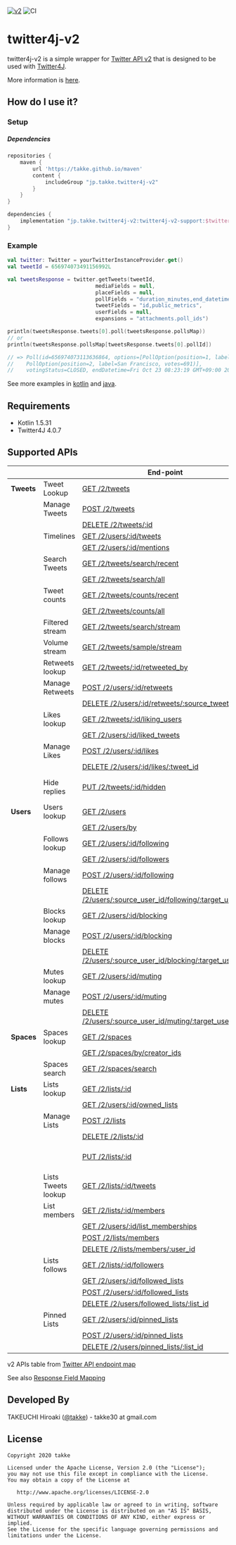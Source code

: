 [![v2](https://img.shields.io/endpoint?url=https%3A%2F%2Ftwbadges.glitch.me%2Fbadges%2Fv2)](https://developer.twitter.com/en/docs/twitter-api)
![CI](https://github.com/takke/twitter4j-v2/workflows/CI/badge.svg)

twitter4j-v2
============

twitter4j-v2 is a simple wrapper for [Twitter API v2](https://developer.twitter.com/en/docs/twitter-api/early-access) that is designed to be used with [Twitter4J](https://github.com/Twitter4J/Twitter4J).

More information is [here](https://github.com/takke/twitter4j-v2/wiki/Design-Policy).


How do I use it?
----------------

### Setup

##### Dependencies
```groovy
repositories {
    maven {
        url 'https://takke.github.io/maven'
        content {
            includeGroup "jp.takke.twitter4j-v2"
        }
    }
}

dependencies {
    implementation "jp.takke.twitter4j-v2:twitter4j-v2-support:$twitter4jV2SupportVersion"
}
```

### Example

```kotlin
val twitter: Twitter = yourTwitterInstanceProvider.get()
val tweetId = 656974073491156992L

val tweetsResponse = twitter.getTweets(tweetId,
                            mediaFields = null,
                            placeFields = null,
                            pollFields = "duration_minutes,end_datetime,id,options,voting_status",
                            tweetFields = "id,public_metrics",
                            userFields = null,
                            expansions = "attachments.poll_ids")

println(tweetsResponse.tweets[0].poll(tweetsResponse.pollsMap))
// or
println(tweetsResponse.pollsMap[tweetsResponse.tweets[0].pollId])

// => Poll(id=656974073113636864, options=[PollOption(position=1, label=Roboto, votes=391), 
//    PollOption(position=2, label=San Francisco, votes=691)], 
//    votingStatus=CLOSED, endDatetime=Fri Oct 23 08:23:19 GMT+09:00 2015, durationMinutes=1440)
```

See more examples in [kotlin](https://github.com/takke/twitter4j-v2/blob/master/twitter4j-v2-support-kotlin-example/src/main/kotlin/twitter4j_v2_support_example/) and [java](https://github.com/takke/twitter4j-v2/tree/master/twitter4j-v2-support-java-example/src/main/java/twitter4j_v2_support_java_example).

Requirements
------------
- Kotlin 1.5.31
- Twitter4J 4.0.7


Supported APIs
--------------

| | |  End-point  |  twitter4j-v2 method  |
| ---- | ---- | ---- | ---- |
| **Tweets** | Tweet Lookup  | [GET /2/tweets](https://developer.twitter.com/en/docs/twitter-api/tweets/lookup/api-reference/get-tweets "Returns a variety of information about the Tweet specified by the requested ID or list of IDs.")  |  [Twitter.getTweets()](https://github.com/takke/twitter4j-v2/blob/master/twitter4j-v2-support/src/main/kotlin/twitter4j/getTweets.kt)  |
| | Manage Tweets            | [POST /2/tweets](https://developer.twitter.com/en/docs/twitter-api/tweets/manage-tweets/api-reference/post-tweets "Creates a Tweet on behalf of an authenticated user.") |  [Twitter.createTweet()](https://github.com/takke/twitter4j-v2/blob/master/twitter4j-v2-support/src/main/kotlin/twitter4j/ManageTweetsEx.kt)  |
| |                          | [DELETE /2/tweets/:id](https://developer.twitter.com/en/docs/twitter-api/tweets/manage-tweets/api-reference/delete-tweets-id "Allows a user or authenticated user ID to delete a Tweet.") |  [Twitter.deleteTweet()](https://github.com/takke/twitter4j-v2/blob/master/twitter4j-v2-support/src/main/kotlin/twitter4j/ManageTweetsEx.kt)  |
| | Timelines                | [GET /2/users/:id/tweets](https://developer.twitter.com/en/docs/twitter-api/tweets/timelines/api-reference/get-users-id-tweets "Returns Tweets composed by a single user, specified by the requested user ID.")|  [Twitter.getUserTweets()](https://github.com/takke/twitter4j-v2/blob/master/twitter4j-v2-support/src/main/kotlin/twitter4j/TimelinesEx.kt)  |
| |                          | [GET /2/users/:id/mentions](https://developer.twitter.com/en/docs/twitter-api/tweets/timelines/api-reference/get-users-id-mentions "Returns Tweets mentioning a single user specified by the requested user ID. ") | [Twitter.getUserMentions()](https://github.com/takke/twitter4j-v2/blob/master/twitter4j-v2-support/src/main/kotlin/twitter4j/TimelinesEx.kt) |
| | Search Tweets            | [GET /2/tweets/search/recent](https://developer.twitter.com/en/docs/twitter-api/tweets/search/api-reference/get-tweets-search-recent "The recent search endpoint returns Tweets from the last seven days that match a search query.")  |  [Twitter.searchRecent()](https://github.com/takke/twitter4j-v2/blob/master/twitter4j-v2-support/src/main/kotlin/twitter4j/SearchEx.kt)  |
| |                          | [GET /2/tweets/search/all](https://developer.twitter.com/en/docs/twitter-api/tweets/search/api-reference/get-tweets-search-all "The full-archive search endpoint returns the complete history of public Tweets matching a search query; since the first Tweet was created March 26, 2006.")  |  [Twitter.searchAll()](https://github.com/takke/twitter4j-v2/blob/master/twitter4j-v2-support/src/main/kotlin/twitter4j/SearchEx.kt)  |
| | Tweet counts             | [GET /2/tweets/counts/recent](https://developer.twitter.com/en/docs/twitter-api/tweets/counts/api-reference/get-tweets-counts-recent "The recent Tweet counts endpoint returns count of Tweets from the last seven days that match a search query.") |  [Twitter.countRecent()](https://github.com/takke/twitter4j-v2/blob/master/twitter4j-v2-support/src/main/kotlin/twitter4j/CountsEx.kt)  |
| |                          | [GET /2/tweets/counts/all](https://developer.twitter.com/en/docs/twitter-api/tweets/counts/api-reference/get-tweets-counts-all "The full-archive search endpoint returns the complete history of public Tweets matching a search query; since the first Tweet was created March 26, 2006.") |  [Twitter.countAll()](https://github.com/takke/twitter4j-v2/blob/master/twitter4j-v2-support/src/main/kotlin/twitter4j/CountsEx.kt)  |
| | Filtered stream          | [GET /2/tweets/search/stream](https://developer.twitter.com/en/docs/twitter-api/tweets/filtered-stream/api-reference/get-tweets-search-stream "Streams Tweets in real-time based on a specific set of filter rules.") |  N/A [#1](https://github.com/takke/twitter4j-v2/issues/1) |
| | Volume stream            | [GET /2/tweets/sample/stream](https://developer.twitter.com/en/docs/twitter-api/tweets/sampled-stream/api-reference/get-tweets-sample-stream "Streams about 1% of all Tweets in real-time.") |  N/A [#1](https://github.com/takke/twitter4j-v2/issues/1) |
| | Retweets lookup          | [GET /2/tweets/:id/retweeted_by](https://developer.twitter.com/en/docs/twitter-api/tweets/retweets/api-reference/get-tweets-id-retweeted_by "Allows you to get information about who has Retweeted a Tweet.") |  [Twitter.getRetweetUsers()](https://github.com/takke/twitter4j-v2/blob/master/twitter4j-v2-support/src/main/kotlin/twitter4j/RetweetsEx.kt)  |
| | Manage Retweets          | [POST /2/users/:id/retweets](https://developer.twitter.com/en/docs/twitter-api/tweets/retweets/api-reference/post-users-id-retweets "Causes the user ID identified in the path parameter to Retweet the target Tweet.") |  [Twitter.retweet()](https://github.com/takke/twitter4j-v2/blob/master/twitter4j-v2-support/src/main/kotlin/twitter4j/RetweetsEx.kt)  |
| |                          | [DELETE /2/users/:id/retweets/:source_tweet_id](https://developer.twitter.com/en/docs/twitter-api/tweets/retweets/api-reference/delete-users-id-retweets-tweet_id "Allows a user or authenticated user ID to remove the Retweet of a Tweet.") |  [Twitter.unretweet()](https://github.com/takke/twitter4j-v2/blob/master/twitter4j-v2-support/src/main/kotlin/twitter4j/RetweetsEx.kt)  |
| | Likes lookup             | [GET /2/tweets/:id/liking_users](https://developer.twitter.com/en/docs/twitter-api/tweets/likes/api-reference/get-tweets-id-liking_users "Allows you to get information about a Tweet’s liking users.") |  [Twitter.getLikingUsers()](https://github.com/takke/twitter4j-v2/blob/master/twitter4j-v2-support/src/main/kotlin/twitter4j/LikesEx.kt)  |
| |                          | [GET /2/users/:id/liked_tweets](https://developer.twitter.com/en/docs/twitter-api/tweets/likes/api-reference/get-users-id-liked_tweets "Allows you to get information about a user’s liked Tweets.") |  [Twitter.getLikedTweets()](https://github.com/takke/twitter4j-v2/blob/master/twitter4j-v2-support/src/main/kotlin/twitter4j/LikesEx.kt)  |
| | Manage Likes             | [POST /2/users/:id/likes](https://developer.twitter.com/en/docs/twitter-api/tweets/likes/api-reference/post-users-id-likes "Causes the user ID identified in the path parameter to Like the target Tweet.") |  [Twitter.likeTweet()](https://github.com/takke/twitter4j-v2/blob/master/twitter4j-v2-support/src/main/kotlin/twitter4j/LikesEx.kt)  |
| |                          | [DELETE /2/users/:id/likes/:tweet_id](https://developer.twitter.com/en/docs/twitter-api/tweets/likes/api-reference/delete-users-id-likes-tweet_id "Allows a user or authenticated user ID to unlike a Tweet.") |  [Twitter.unlikeTweet()](https://github.com/takke/twitter4j-v2/blob/master/twitter4j-v2-support/src/main/kotlin/twitter4j/LikesEx.kt)  |
| | Hide replies             | [PUT /2/tweets/:id/hidden](https://developer.twitter.com/en/docs/twitter-api/tweets/hide-replies/api-reference/put-tweets-id-hidden "Hides or unhides a reply to a Tweet.") |  N/A *(Twitter4J v4.0.7 does not support PUT methods that contain json parameters.)*  |
| **Users** | Users lookup   | [GET /2/users](https://developer.twitter.com/en/docs/twitter-api/users/lookup/api-reference/get-users "Returns a variety of information about one or more users specified by the requested IDs.")  |  [Twitter.getUsers()](https://github.com/takke/twitter4j-v2/blob/master/twitter4j-v2-support/src/main/kotlin/twitter4j/getUsers.kt)  |
| |                          | [GET /2/users/by](https://developer.twitter.com/en/docs/twitter-api/users/lookup/api-reference/get-users-by "Returns a variety of information about one or more users specified by their usernames.") | [Twitter.getUsersBy()](https://github.com/takke/twitter4j-v2/blob/master/twitter4j-v2-support/src/main/kotlin/twitter4j/getUsersBy.kt)  |
| | Follows lookup           | [GET /2/users/:id/following](https://developer.twitter.com/en/docs/twitter-api/users/follows/api-reference/get-users-id-following "Returns a list of users the specified user ID is following.") |  [Twitter.getFollowingUsers()](https://github.com/takke/twitter4j-v2/blob/master/twitter4j-v2-support/src/main/kotlin/twitter4j/FollowsEx.kt)  |
| |                          | [GET /2/users/:id/followers](https://developer.twitter.com/en/docs/twitter-api/users/follows/api-reference/get-users-id-followers "Returns a list of users who are followers of the specified user ID.") |  [Twitter.getFollowerUsers()](https://github.com/takke/twitter4j-v2/blob/master/twitter4j-v2-support/src/main/kotlin/twitter4j/FollowsEx.kt)  |
| | Manage follows           | [POST /2/users/:id/following](https://developer.twitter.com/en/docs/twitter-api/users/follows/api-reference/post-users-source_user_id-following "Allows a user ID to follow another user.") |  [Twitter.followUser()](https://github.com/takke/twitter4j-v2/blob/master/twitter4j-v2-support/src/main/kotlin/twitter4j/FollowsEx.kt)  |
| |                          | [DELETE /2/users/:source_user_id/following/:target_user_id](https://developer.twitter.com/en/docs/twitter-api/users/follows/api-reference/delete-users-source_id-following "Allows a user ID to unfollow another user.") |  [Twitter.unfollowUser()](https://github.com/takke/twitter4j-v2/blob/master/twitter4j-v2-support/src/main/kotlin/twitter4j/FollowsEx.kt)  |
| | Blocks lookup            | [GET /2/users/:id/blocking](https://developer.twitter.com/en/docs/twitter-api/users/blocks/api-reference/get-users-blocking "Returns a list of users who are blocked by the specified user ID.") |  [Twitter.getBlockingUsers()](https://github.com/takke/twitter4j-v2/blob/master/twitter4j-v2-support/src/main/kotlin/twitter4j/BlocksEx.kt)  |
| | Manage blocks            | [POST /2/users/:id/blocking](https://developer.twitter.com/en/docs/twitter-api/users/blocks/api-reference/post-users-user_id-blocking "Causes the user (in the path) to block the target user.") |  [Twitter.blockUser()](https://github.com/takke/twitter4j-v2/blob/master/twitter4j-v2-support/src/main/kotlin/twitter4j/BlocksEx.kt)  |
| |                          | [DELETE /2/users/:source_user_id/blocking/:target_user_id](https://developer.twitter.com/en/docs/twitter-api/users/blocks/api-reference/delete-users-user_id-blocking "Allows a user or authenticated user ID to unblock another user.") |  [Twitter.unblockUser()](https://github.com/takke/twitter4j-v2/blob/master/twitter4j-v2-support/src/main/kotlin/twitter4j/BlocksEx.kt)  |
| | Mutes lookup             | [GET /2/users/:id/muting](https://developer.twitter.com/en/docs/twitter-api/users/mutes/api-reference/get-users-muting "Returns a list of users who are muted by the specified user ID.") | [Twitter.getMutingUsers()](https://github.com/takke/twitter4j-v2/blob/master/twitter4j-v2-support/src/main/kotlin/twitter4j/MutesEx.kt) |
| | Manage mutes             | [POST /2/users/:id/muting](https://developer.twitter.com/en/docs/twitter-api/users/mutes/api-reference/post-users-user_id-muting "Allows an authenticated user ID to mute the target user.") |  [Twitter.muteUser()](https://github.com/takke/twitter4j-v2/blob/master/twitter4j-v2-support/src/main/kotlin/twitter4j/MutesEx.kt)  |
| |                          | [DELETE /2/users/:source_user_id/muting/:target_user_id](https://developer.twitter.com/en/docs/twitter-api/users/mutes/api-reference/delete-users-user_id-muting "Allows an authenticated user ID to unmute the target user.") |  [Twitter.unmuteUser()](https://github.com/takke/twitter4j-v2/blob/master/twitter4j-v2-support/src/main/kotlin/twitter4j/MutesEx.kt)  |
| **Spaces** | Spaces lookup | [GET /2/spaces](https://developer.twitter.com/en/docs/twitter-api/spaces/lookup/api-reference/get-spaces "Returns details about multiple Spaces. ") |  [Twitter.getSpaces()](https://github.com/takke/twitter4j-v2/blob/master/twitter4j-v2-support/src/main/kotlin/twitter4j/SpacesLookupEx.kt)  |
| |                          | [GET /2/spaces/by/creator_ids](https://developer.twitter.com/en/docs/twitter-api/spaces/lookup/api-reference/get-spaces-by-creator-ids "Returns live or scheduled Spaces created by the specified user IDs.") |  [Twitter.getSpacesByCreatorIds()](https://github.com/takke/twitter4j-v2/blob/master/twitter4j-v2-support/src/main/kotlin/twitter4j/SpacesLookupEx.kt)  |
| | Spaces search            | [GET /2/spaces/search](https://developer.twitter.com/en/docs/twitter-api/spaces/search/api-reference/get-spaces-search "Return live or scheduled Spaces matching your specified search terms. ") |  [Twitter.searchSpaces()](https://github.com/takke/twitter4j-v2/blob/master/twitter4j-v2-support/src/main/kotlin/twitter4j/SearchSpacesEx.kt)  |
| **Lists** | Lists lookup   | [GET /2/lists/:id](https://developer.twitter.com/en/docs/twitter-api/lists/list-lookup/api-reference/get-lists-id "Lookup a specific list by ID") | [Twitter.getList()](https://github.com/takke/twitter4j-v2/blob/master/twitter4j-v2-support/src/main/kotlin/twitter4j/ListsEx.kt) |
| |                          | [GET /2/users/:id/owned_lists](https://developer.twitter.com/en/docs/twitter-api/lists/list-lookup/api-reference/get-users-id-owned_lists "Lookup a user's owned List") | [Twitter.getOwnedLists()](https://github.com/takke/twitter4j-v2/blob/master/twitter4j-v2-support/src/main/kotlin/twitter4j/ListsEx.kt) |
| | Manage Lists             | [POST /2/lists](https://developer.twitter.com/en/docs/twitter-api/lists/manage-lists/api-reference/post-lists "Creates a new List on behalf of an authenticated user") |  [Twitter.createList()](https://github.com/takke/twitter4j-v2/blob/master/twitter4j-v2-support/src/main/kotlin/twitter4j/ListsEx.kt)  |
| |                          | [DELETE /2/lists/:id](https://developer.twitter.com/en/docs/twitter-api/lists/manage-lists/api-reference/delete-lists-id "Deletes a List the authenticated user owns") |  [Twitter.deleteList()](https://github.com/takke/twitter4j-v2/blob/master/twitter4j-v2-support/src/main/kotlin/twitter4j/ListsEx.kt)  |
| |                          | [PUT /2/lists/:id](https://developer.twitter.com/en/docs/twitter-api/lists/manage-lists/api-reference/put-lists-id "Updates the metadata for a List the authenticated user owns") | N/A (Twitter4J v4.0.7 does not support PUT methods that contain json parameters.) |
| | Lists Tweets lookup      | [GET /2/lists/:id/tweets](https://developer.twitter.com/en/docs/twitter-api/lists/list-tweets/api-reference/get-lists-id-tweets "Lookup Tweets from a specified List") | [Twitter.getListTweets()](https://github.com/takke/twitter4j-v2/blob/master/twitter4j-v2-support/src/main/kotlin/twitter4j/ListsEx.kt) | |
| | List members             | [GET /2/lists/:id/members](https://developer.twitter.com/en/docs/twitter-api/lists/list-members/api-reference/get-lists-id-members "Returns a list of members from a specified List") | [Twitter.getListMembers()](https://github.com/takke/twitter4j-v2/blob/master/twitter4j-v2-support/src/main/kotlin/twitter4j/ListsEx.kt) |
| |                          | [GET /2/users/:id/list_memberships](https://developer.twitter.com/en/docs/twitter-api/lists/list-members/api-reference/get-users-id-list_memberships "Returns all Lists a specified user is a member of") | [Twitter.getListMemberships()](https://github.com/takke/twitter4j-v2/blob/master/twitter4j-v2-support/src/main/kotlin/twitter4j/ListsEx.kt) |
| |                          | [POST /2/lists/members](https://developer.twitter.com/en/docs/twitter-api/lists/manage-lists/api-reference/post-lists-id-members "Add a member to a List that the authenticated user owns") | [Twitter.addListMember()](https://github.com/takke/twitter4j-v2/blob/master/twitter4j-v2-support/src/main/kotlin/twitter4j/ListsEx.kt) |
| |                          | [DELETE /2/lists/members/:user_id](https://developer.twitter.com/en/docs/twitter-api/lists/manage-lists/api-reference/delete-lists-id-members-user_id "Removes a member from a List the authenticated user owns") | [Twitter.deleteListMember()](https://github.com/takke/twitter4j-v2/blob/master/twitter4j-v2-support/src/main/kotlin/twitter4j/ListsEx.kt) |
| | Lists follows            | [GET /2/lists/:id/followers](https://developer.twitter.com/en/docs/twitter-api/lists/list-follows/api-reference/get-lists-id-followers "Returns all followers of a specified List") | N/A |
| |                          | [GET /2/users/:id/followed_lists](https://developer.twitter.com/en/docs/twitter-api/lists/list-follows/api-reference/get-users-id-followed_lists "Returns all Lists a specified user follows") | N/A |
| |                          | [POST /2/users/:id/followed_lists](https://developer.twitter.com/en/docs/twitter-api/lists/manage-lists/api-reference/post-users-id-followed-lists "Follows a List on behalf of an authenticated user") | [Twitter.followList()](https://github.com/takke/twitter4j-v2/blob/master/twitter4j-v2-support/src/main/kotlin/twitter4j/ListsEx.kt) |
| |                          | [DELETE /2/users/followed_lists/:list_id](https://developer.twitter.com/en/docs/twitter-api/lists/manage-lists/api-reference/delete-users-id-followed-lists-list_id "Unfollows a List on behalf of an authenticated user") | [Twitter.unfollowList()](https://github.com/takke/twitter4j-v2/blob/master/twitter4j-v2-support/src/main/kotlin/twitter4j/ListsEx.kt) |
| | Pinned Lists             | [GET /2/users/:id/pinned_lists](https://developer.twitter.com/en/docs/twitter-api/lists/pinned-lists/api-reference/get-users-id-pinned_lists "Returns the pinned Lists of the authenticated user") | N/A |
| |                          | [POST /2/users/:id/pinned_lists](https://developer.twitter.com/en/docs/twitter-api/lists/manage-lists/api-reference/post-users-id-pinned-lists "Pins a List on behalf of an authenticated user") | [Twitter.pinList()](https://github.com/takke/twitter4j-v2/blob/master/twitter4j-v2-support/src/main/kotlin/twitter4j/ListsEx.kt) |
| |                          | [DELETE /2/users/pinned_lists/:list_id](https://developer.twitter.com/en/docs/twitter-api/lists/manage-lists/api-reference/delete-users-id-pinned-lists-list_id "Unpins a List on behalf of an authenticated user") | [Twitter.unpinList()](https://github.com/takke/twitter4j-v2/blob/master/twitter4j-v2-support/src/main/kotlin/twitter4j/ListsEx.kt) |

v2 APIs table from [Twitter API endpoint map](https://developer.twitter.com/en/docs/twitter-api/migrate/twitter-api-endpoint-map)

See also [Response Field Mapping](https://github.com/takke/twitter4j-v2/wiki/Response-Field-Mapping)



Developed By
------------
TAKEUCHI Hiroaki (<a href="https://twitter.com/takke">@takke</a>) - takke30 at gmail.com


License
-------

    Copyright 2020 takke

    Licensed under the Apache License, Version 2.0 (the "License");
    you may not use this file except in compliance with the License.
    You may obtain a copy of the License at

       http://www.apache.org/licenses/LICENSE-2.0

    Unless required by applicable law or agreed to in writing, software
    distributed under the License is distributed on an "AS IS" BASIS,
    WITHOUT WARRANTIES OR CONDITIONS OF ANY KIND, either express or implied.
    See the License for the specific language governing permissions and
    limitations under the License.

